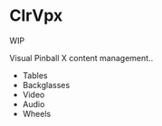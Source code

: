 # ClrVpx
WIP

Visual Pinball X content management..
- Tables
- Backglasses
- Video
- Audio
- Wheels


